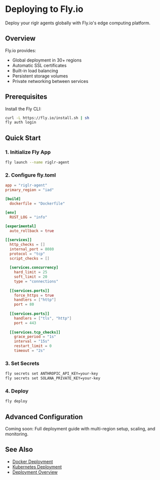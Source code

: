 # Deploying to Fly.io

Deploy your riglr agents globally with Fly.io's edge computing platform.

## Overview

Fly.io provides:
- Global deployment in 30+ regions
- Automatic SSL certificates
- Built-in load balancing
- Persistent storage volumes
- Private networking between services

## Prerequisites

Install the Fly CLI:
```bash
curl -L https://fly.io/install.sh | sh
fly auth login
```

## Quick Start

### 1. Initialize Fly App

```bash
fly launch --name riglr-agent
```

### 2. Configure fly.toml

```toml
app = "riglr-agent"
primary_region = "iad"

[build]
  dockerfile = "Dockerfile"

[env]
  RUST_LOG = "info"
  
[experimental]
  auto_rollback = true

[[services]]
  http_checks = []
  internal_port = 8080
  protocol = "tcp"
  script_checks = []
  
  [services.concurrency]
    hard_limit = 25
    soft_limit = 20
    type = "connections"
    
  [[services.ports]]
    force_https = true
    handlers = ["http"]
    port = 80
    
  [[services.ports]]
    handlers = ["tls", "http"]
    port = 443
    
  [[services.tcp_checks]]
    grace_period = "1s"
    interval = "15s"
    restart_limit = 0
    timeout = "2s"
```

### 3. Set Secrets

```bash
fly secrets set ANTHROPIC_API_KEY=your-key
fly secrets set SOLANA_PRIVATE_KEY=your-key
```

### 4. Deploy

```bash
fly deploy
```

## Advanced Configuration

Coming soon: Full deployment guide with multi-region setup, scaling, and monitoring.

## See Also

- [Docker Deployment](docker.md)
- [Kubernetes Deployment](kubernetes.md)
- [Deployment Overview](index.md)